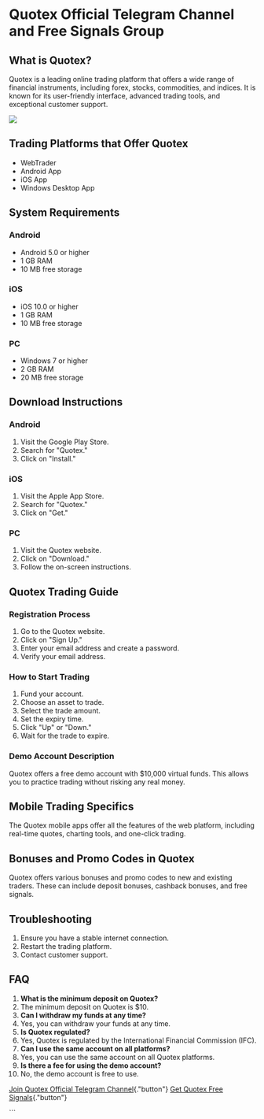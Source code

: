 # Quotex Official Telegram Channel and Free Signals Group

## What is Quotex?

Quotex is a leading online trading platform that offers a wide range of
financial instruments, including forex, stocks, commodities, and
indices. It is known for its user-friendly interface, advanced trading
tools, and exceptional customer support.

[![](https://static.quotex.io/files/8_en/300_250.jpg)](https://traff.sbs/brokerqxsignupf)

## Trading Platforms that Offer Quotex

-   WebTrader
-   Android App
-   iOS App
-   Windows Desktop App

## System Requirements

### Android

-   Android 5.0 or higher
-   1 GB RAM
-   10 MB free storage

### iOS

-   iOS 10.0 or higher
-   1 GB RAM
-   10 MB free storage

### PC

-   Windows 7 or higher
-   2 GB RAM
-   20 MB free storage

## Download Instructions

### Android

1.  Visit the Google Play Store.
2.  Search for "Quotex."
3.  Click on "Install."

### iOS

1.  Visit the Apple App Store.
2.  Search for "Quotex."
3.  Click on "Get."

### PC

1.  Visit the Quotex website.
2.  Click on "Download."
3.  Follow the on-screen instructions.

## Quotex Trading Guide

### Registration Process

1.  Go to the Quotex website.
2.  Click on "Sign Up."
3.  Enter your email address and create a password.
4.  Verify your email address.

### How to Start Trading

1.  Fund your account.
2.  Choose an asset to trade.
3.  Select the trade amount.
4.  Set the expiry time.
5.  Click "Up" or "Down."
6.  Wait for the trade to expire.

### Demo Account Description

Quotex offers a free demo account with \$10,000 virtual funds. This
allows you to practice trading without risking any real money.

## Mobile Trading Specifics

The Quotex mobile apps offer all the features of the web platform,
including real-time quotes, charting tools, and one-click trading.

## Bonuses and Promo Codes in Quotex

Quotex offers various bonuses and promo codes to new and existing
traders. These can include deposit bonuses, cashback bonuses, and free
signals.

## Troubleshooting

1.  Ensure you have a stable internet connection.
2.  Restart the trading platform.
3.  Contact customer support.

## FAQ

1.  **What is the minimum deposit on Quotex?**
2.  The minimum deposit on Quotex is \$10.
3.  **Can I withdraw my funds at any time?**
4.  Yes, you can withdraw your funds at any time.
5.  **Is Quotex regulated?**
6.  Yes, Quotex is regulated by the International Financial Commission
    (IFC).
7.  **Can I use the same account on all platforms?**
8.  Yes, you can use the same account on all Quotex platforms.
9.  **Is there a fee for using the demo account?**
10. No, the demo account is free to use.

[Join Quotex Official Telegram
Channel](\%22https://traff.sbs/brokerqxsignup\%22){."button"} [Get
Quotex Free
Signals](\%22https://traff.sbs/brokerqxsignup\%22){."button"}

\`\`\`

